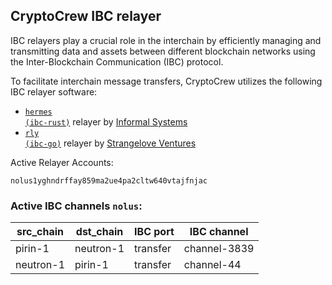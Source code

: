 ## CryptoCrew IBC relayer
IBC relayers play a crucial role in the interchain by efficiently managing and transmitting data and assets between different blockchain networks using the Inter-Blockchain Communication (IBC) protocol.

To facilitate interchain message transfers, CryptoCrew utilizes the following IBC relayer software: 
- <a href="https://github.com/informalsystems/hermes"><code>hermes (ibc-rust)</code></a> relayer by [Informal Systems](https://github.com/informalsystems)
- <a href="https://github.com/cosmos/relayer"><code>rly (ibc-go)</code></a> relayer by [Strangelove Ventures](https://github.com/strangelove-ventures)

Active Relayer Accounts:
```
nolus1yghndrffay859ma2ue4pa2cltw640vtajfnjac
```

### Active IBC channels `nolus`:
| src_chain | dst_chain | IBC port | IBC channel |
| --------------- | --------------- | ------------ | ------------------- |
| pirin-1 | neutron-1 | transfer | channel-3839 |
| neutron-1 | pirin-1 | transfer | channel-44 |